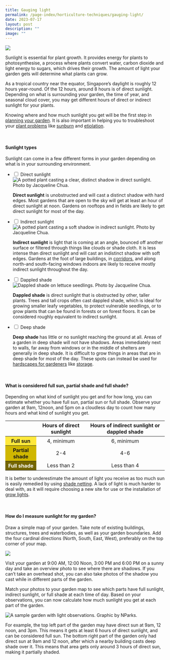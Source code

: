 ```yaml
---
title: Gauging light
permalink: /page-index/horticulture-techniques/gauging-light/
date: 2023-07-17
layout: post
description: ""
image: ""
---
```

<section>
	<img src="/images/Horti%20techniques/Light_Jacchua.jpg">
  <p>Sunlight is essential for plant growth. It provides energy for plants to photosynthesise, a process where plants convert water, carbon dioxide and light energy to sugars, which drives their growth. The amount of light your garden gets will determine what plants can grow. </p>
  <p>As a tropical country near the equator, Singapore’s daylight is roughly 12 hours year-round. Of the 12 hours, around 8 hours is of direct sunlight. Depending on what is surrounding your garden, the time of year, and seasonal cloud cover, you may get different hours of direct or indirect sunlight for your plants.</p>
	<p>Knowing where and how much sunlight you get will be the first step in <a href="/learn-more-about-gardening/garden-design/">planning your garden</a>. It is also important in helping you to troubleshoot your <a href="/learn-more-about-gardening/plant-problems/">plant problems</a> like <a href="/page-index/plant-problems/sunburn/">sunburn</a> and <a href="/page-index/plant-problems/etiolation/">etiolation</a>. </p>
	<br>
</section>

<section>
	<h4>Sunlight types</h4>
  <p>Sunlight can come in a few different forms in your garden depending on what is in your surrounding environment. </p>
	<ul class="jekyllcodex_accordion">
		<li><input type="checkbox" id="accordion1">
		<label for="accordion1">Direct sunlight</label><div>
			<img title="A potted plant casting a clear, distinct shadow in direct sunlight. Photo by Jacqueline Chua." src="/images/Horti%20techniques/light_jacchua%20(1).jpg">
			<p><b>Direct sunlight</b> is unobstructed and will cast a distinct shadow with hard edges. Most gardens that are open to the sky will get at least an hour of direct sunlight at noon. Gardens on rooftops and in fields are likely to get direct sunlight for most of the day.</p>
			</div></li>
		<li><input type="checkbox" id="accordion2">
		<label for="accordion2">Indirect sunlight</label><div>
			<img title="A potted plant casting a soft shadow in indirect sunlight. Photo by Jacqueline Chua." src="/images/Horti%20techniques/light_jacchua%20(2).jpg">
			<p><b>Indirect sunlight</b> is light that is coming at an angle, bounced off another surface or filtered through things like clouds or shade cloth. It is less intense than direct sunlight and will cast an indistinct shadow with soft edges. Gardens at the foot of large buildings, in <a href="/page-index/housekeeping/good-corridor-gardening-practices/">corridors</a>, and along north-and south-facing windows indoors are likely to receive mostly indirect sunlight throughout the day. </p>
		</div></li>
		<li><input type="checkbox" id="accordion3">
		<label for="accordion3">Dappled shade</label><div>
			<img title="Dappled shade on lettuce seedlings. Photo by Jacqueline Chua." src="/images/Horti%20techniques/DappledSunlight_Jacchua.jpg">
			<p><b>Dappled shade</b> is direct sunlight that is obstructed by other, taller plants. Trees and tall crops often cast dappled shade, which is ideal for growing smaller leafy vegetables, to protect vulnerable seedlings, or to grow plants that can be found in forests or on forest floors. It can be considered roughly equivalent to indirect sunlight.</p>
		</div></li>
		<li><input type="checkbox" id="accordion4">
		<label for="accordion4">Deep shade</label><div>
			<p><b>Deep shade</b> has little or no sunlight reaching the ground at all. Areas of a garden in deep shade will not have shadows. Areas immediately next to walls, far away from windows or in the middle of shelters are generally in deep shade. It is difficult to grow things in areas that are in deep shade for most of the day. These spots can instead be used for <a href="/page-index/hardscapes/hardscapes/">hardscapes for gardeners</a> like <a href="/page-index/hardscapes/storage/">storage</a>.</p>
		</div></li>
	</ul>
	<br>
</section>

<section>
	<h4>What is considered full sun, partial shade and full shade?</h4>
	<p>Depending on what kind of sunlight you get and for how long, you can estimate whether you have full sun, partial sun or full shade. Observe your garden at 9am, 12noon, and 5pm on a cloudless day to count how many hours and what kind of sunlight you get.</p>
	<table>
		<thead>
			<tr>
				<th></th>
				<th style="text-align:center">Hours of direct sunlight</th>
				<th style="text-align:center">Hours of indirect sunlight or dappled shade</th>
			</tr>
		</thead>
		<tbody>
			<tr>
				<th style="background-color:#FFE83B; text-align:center">Full sun</th>
				 <td style="text-align:center">4, minimum</td>
				 <td style="text-align:center">6, minimum</td>
			</tr>
			<tr>
				<th style="background-color:#D0B700; text-align:center">Partial shade</th>
				<td style="text-align:center">2-4</td>
				<td style="text-align:center">4-6</td>
			</tr>
			<tr>
				<th style="background-color:#746600; color:white; text-align:center">Full shade</th>
				<td style="text-align:center">Less than 2</td>
				<td style="text-align:center">Less than 4</td>
			</tr>
		</tbody>
	</table>
	<p>It is better to underestimate the amount of light you receive as too much sun is easily remedied by using <a href="/page-index/hardscapes/netting/">shade netting</a>. A lack of light is much harder to deal with, as it will require choosing a new site for use or the installation of <a href="/page-index/horticulture-techniques/grow-lights/">grow lights</a>. </p>
	<br>
</section>

<section>
	<h4>How do I measure sunlight for my garden?</h4>
	<p>Draw a simple map of your garden. Take note of existing buildings, structures, trees and waterbodies, as well as your garden boundaries.
Add the four cardinal directions (North, South, East, West), preferably on the top corner of your map.</p>
	<img src="/images/Garden%20design/WoodlandsZone5_JacChua.jpg">
	<p>Visit your garden at 9:00 AM, 12:00 Noon, 3:00 PM and 6:00 PM on a sunny day and take an overview photo to see where there are shadows. If you can’t take an overhead shot, you can also take photos of the shadow you cast while in different parts of the garden. </p>
	<p>Match your photos to your garden map to see which parts have full sunlight, indirect sunlight, or full shade at each time of day. Based on your observations, you can now calculate how much sunlight you get at each part of the garden.</p>
	<img title="A sample garden with light observations. Graphic by NParks." src="/images/Horti%20techniques/lightgauging.jpg">
	<p>For example, the top left part of the garden may have direct sun at 9am, 12 noon, and 3pm. This means it gets at least 6 hours of direct sunlight, and can be considered full sun. The bottom right part of the garden only had direct sun at 9am and 12 noon, after which a nearby building casts deep shade over it. This means that area gets only around 3 hours of direct sun, making it partially shaded.</p>
</section>